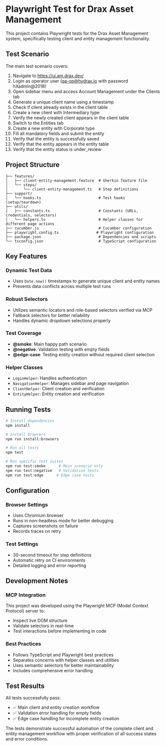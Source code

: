 # Playwright Test for Drax Asset Management

This project contains Playwright tests for the Drax Asset Management system, specifically testing client and entity management functionality.

## Test Scenario

The main test scenario covers:
1. Navigate to https://ui.am.drax.dev/
2. Login as operator user (qa-op@hydrax.io with password hXadmin@2018)
3. Open sidebar menu and access Account Management under the Clients tab
4. Generate a unique client name using a timestamp
5. Check if client already exists in the client table
6. Create a new client with Intermediary type
7. Verify the newly created client appears in the client table
8. Switch to the Entities tab
9. Create a new entity with Corporate type
10. Fill all mandatory fields and submit the entity
11. Verify that the entity is successfully saved
12. Verify that the entity appears in the entity table
13. Verify that the entity status is under_review

## Project Structure

```
├── features/
│   ├── client-entity-management.feature  # Gherkin feature file
│   └── steps/
│       └── client-entity-management.ts   # Step definitions
├── support/
│   └── hooks.ts                          # Test hooks (setup/teardown)
├── utils/
│   ├── constants.ts                      # Constants (URLs, credentials, selectors)
│   └── helpers.ts                        # Helper classes for different page actions
├── cucumber.js                           # Cucumber configuration
├── playwright.config.ts                 # Playwright configuration
├── package.json                          # Dependencies and scripts
└── tsconfig.json                         # TypeScript configuration
```

## Key Features

### Dynamic Test Data
- Uses `Date.now()` timestamps to generate unique client and entity names
- Prevents data conflicts across multiple test runs

### Robust Selectors
- Utilizes semantic locators and role-based selectors verified via MCP
- Fallback selectors for better reliability
- Handles dynamic dropdown selections properly

### Test Coverage
- **@smoke**: Main happy path scenario
- **@negative**: Validation testing with empty fields
- **@edge-case**: Testing entity creation without required client selection

### Helper Classes
- `LoginHelper`: Handles authentication
- `NavigationHelper`: Manages sidebar and page navigation
- `ClientHelper`: Client creation and verification
- `EntityHelper`: Entity creation and verification

## Running Tests

```bash
# Install dependencies
npm install

# Install browsers
npm run install:browsers

# Run all tests
npm test

# Run specific test suites
npm run test:smoke      # Main scenario only
npm run test:negative   # Validation tests
npm run test:edge      # Edge case tests
```

## Configuration

### Browser Settings
- Uses Chromium browser
- Runs in non-headless mode for better debugging
- Captures screenshots on failure
- Records traces on retry

### Test Settings
- 30-second timeout for step definitions
- Automatic retry on CI environments
- Detailed logging and error reporting

## Development Notes

### MCP Integration
This project was developed using the Playwright MCP (Model Context Protocol) server to:
- Inspect live DOM structure
- Validate selectors in real-time
- Test interactions before implementing in code

### Best Practices
- Follows TypeScript and Playwright best practices
- Separates concerns with helper classes and utilities
- Uses semantic selectors for better maintainability
- Includes comprehensive error handling

## Test Results

All tests successfully pass:
- ✅ Main client and entity creation workflow
- ✅ Validation error handling for empty fields  
- ✅ Edge case handling for incomplete entity creation

The tests demonstrate successful automation of the complete client and entity management workflow with proper verification of all success states and error conditions.

